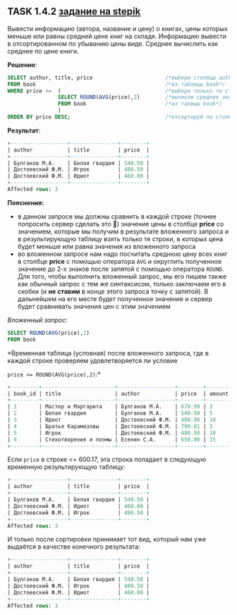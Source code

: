 ## TASK 1.4.2 [задание на stepik](https://stepik.org/lesson/297514/step/2?unit=279274)
Вывести информацию (автора, название и цену) о  книгах, цены которых меньше или равны средней цене книг на складе.
Информацию вывести в отсортированном по убыванию цены виде. Среднее вычислить как среднее по цене книги.

**Решение**:

```SQL
SELECT author, title, price                       /*выбери столбцы author, title, price*/
FROM book                                         /*из таблицы book*/
WHERE price <=  (                                 /*выбери только те строки, в которых значения столбца price <= результату вложенного запроса*/
                SELECT ROUND(AVG(price),2)        /*вычисли среднее значение в столбце price и округли его до 2-х знаков после запятой*/
                FROM book                         /*из талицы book*/
                )
ORDER BY price DESC;                              /*отсортируй по столбцу price в порядке убывания*/
```

**Результат**:

```SQL
+------------------+---------------+--------+
| author           | title         | price  |
+------------------+---------------+--------+
| Булгаков М.А.    | Белая гвардия | 540.50 |
| Достоевский Ф.М. | Игрок         | 480.50 |
| Достоевский Ф.М. | Идиот         | 460.00 |
+------------------+---------------+--------+
Affected rows: 3
```

**Пояснения:**

- в данном запросе мы должны сравнить в каждой строке (точнее попросить сервер сделать это 🥺) значение цены в столбце **price** со значением,
которые мы получим в результате вложенного запроса и в результирующую таблицу взять только те строки, в которых цена будет меньше или равна значения из
вложенного запроса
- во вложенном запросе нам надо посчитать среднюю цену всех книг в столбце **price** c помощью оператора ```AVG``` и округлить полученное значение до
2-х знаков после запятой с помощью оператора ```ROUND```. Для того, чтобы выполнить вложенный запрос, мы его пишем также как обычный запрос с тем же
синтаксисом, только заключаем его в скобки (и **не ставим** в конце этого запроса точку с запятой). В дальнейшем на его месте будет полученное значение и сервер будет сравнивать значения цен с этим значением

*Вложенный запрос*:

```SQL
SELECT ROUND(AVG(price),2)
FROM book
```

*Временная таблица (условная) после вложенного запроса, где в каждой строке проверяем удовлетворяется ли условие 

```price <= ROUND(AVG(price),2)```:*

```SQL
+---------+-----------------------+------------------+--------+--------+---------------------+
| book_id | title                 | author           | price  | amount | ROUND(AVG(price),2) |
+---------+-----------------------+------------------+--------+--------+---------------------+
| 1       | Мастер и Маргарита    | Булгаков М.А.    | 670.99 | 3      | 600.17              |
| 2       | Белая гвардия         | Булгаков М.А.    | 540.50 | 5      | 600.17              |
| 3       | Идиот                 | Достоевский Ф.М. | 460.00 | 10     | 600.17              |
| 4       | Братья Карамазовы     | Достоевский Ф.М. | 799.01 | 3      | 600.17              |
| 5       | Игрок                 | Достоевский Ф.М. | 480.50 | 10     | 600.17              |
| 6       | Стихотворения и поэмы | Есенин С.А.      | 650.00 | 15     | 600.17              |
+---------+-----------------------+------------------+--------+--------+---------------------+
```

Если ```price``` в строке <= 600.17, эта строка попадает в следующую временную результирующую таблицу:

```SQL
+------------------+---------------+--------+
| author           | title         | price  |
+------------------+---------------+--------+
| Булгаков М.А.    | Белая гвардия | 540.50 |
| Достоевский Ф.М. | Идиот         | 460.00 |
| Достоевский Ф.М. | Игрок         | 480.50 |
+------------------+---------------+--------+
Affected rows: 3
```

И только после сортировки принимает тот вид, который нам уже выдаётся в качестве конечного результата:

```SQL
+------------------+---------------+--------+
| author           | title         | price  |
+------------------+---------------+--------+
| Булгаков М.А.    | Белая гвардия | 540.50 |
| Достоевский Ф.М. | Игрок         | 480.50 |
| Достоевский Ф.М. | Идиот         | 460.00 |
+------------------+---------------+--------+
Affected rows: 3
```
